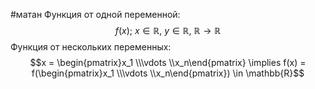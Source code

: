 #матан 
Функция от одной переменной: $$f(x); \ x \in \mathbb{R}, \ y \in \mathbb{R}, \ \mathbb{R} \to \mathbb{R}$$
Функция от нескольких переменных: $$x = \begin{pmatrix}x_1 \\\vdots \\x_n\end{pmatrix} \implies f(x) = f(\begin{pmatrix}x_1 \\\vdots \\x_n\end{pmatrix}) \in \mathbb{R}$$